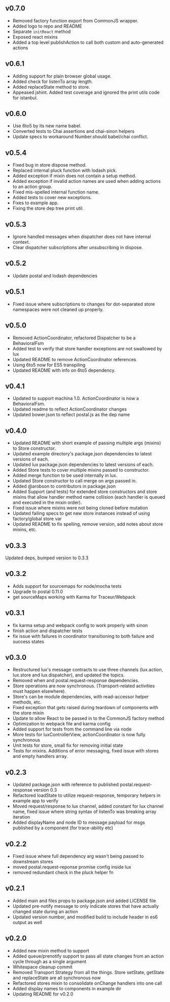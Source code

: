 ## v0.7.0

* Removed factory function export from CommonJS wrapper.
* Added logo to repo and README
* Separate `initReact` method
* Exposed react mixins
* Added a top level publishAction to call both custom and auto-generated actions

## v0.6.1

* Adding support for plain browser global usage.
* Added check for listenTo array length.
* Added replaceState method to store.
* Appeased jshint. Added test coverage and ignored the print utils code for istanbul.

## v0.6.0

* Use 6to5 by its new name babel.
* Converted tests to Chai assertions and chai-sinon helpers
* Update specs to workaround Number.should babel/chai conflict.

## v0.5.4

* Fixed bug in store dispose method.
* Replaced internal pluck function with lodash pick.
* Added exception if mixin does not contain a setup method.
* Added exception if invalid action names are used when adding actions to an action group.
* Fixed mis-spelled internal function name.
* Added tests to cover new exceptions.
* Fixes to example app.
* Fixing the store dep tree print util.

## v0.5.3

* Ignore handled messages when dispatcher does not have internal context.
* Clear dispatcher subscriptions after unsubscribing in dispose.

## v0.5.2

* Update postal and lodash dependencies

## v0.5.1

* Fixed issue where subscriptions to changes for dot-separated store namespaces were not cleaned up properly.

## v0.5.0

* Removed ActionCoordinator, refactored Dispatcher to be a BehavioralFsm
* Added test to verify that store handler exceptions are not swallowed by lux
* Updated README to remove ActionCoordinator references
* Using 6to5 now for ES5 transpiling
* Updated README with info on 6to5 dependency.

## v0.4.1

* Updated to support machina 1.0. ActionCoordinator is now a BehavioralFsm.
* Updated readme to reflect ActionCoordinator changes
* Updated bower.json to reflect postal.js as the dep name

## v0.4.0

* Updated README with short example of passing multiple args (mixins) to Store constructor.
* Updated example directory's package.json dependencies to latest versions of each.
* Updated lux package.json dependencies to latest versions of each.
* Added Store tests to cover multiple mixins passed to constructor.
* Added merge function to be used internally in lux.
* Updated Store constructor to call merge on args passed in.
* Added @arobson to contributors in package.json
* Added Support (and tests) for extended store constructors and store mixins that allow handler method name collision (each handler is queued and executed in the mixin order).
* Fixed issue where mixins were not being cloned before mutation
* Updated failing specs to get new store instances instead of using factory/global store var
* Updated README to fix spelling, remove version, add notes about store mixins, etc.

## v0.3.3

Updated deps, bumped version to 0.3.3

## v0.3.2

* Adds support for sourcemaps for node/mocha tests
* Upgrade to postal 0.11.0
* get sourceMaps working with Karma for Traceur/Webpack

## v0.3.1

* fix karma setup and webpack config to work properly with sinon
* finish action and dispatcher tests
* fix issue with failures in coordinator transitioning to both failure and success states

## v0.3.0

* Restructured lux's message contracts to use three channels (lux.action, lux.store and lux.dispatcher), and updated the topics.
* Removed when and postal.request-response dependencies.
* Store operations are now synchronous. (Transport-related activities must happen elsewhere).
* Store's can be module dependencies, with read-accessor helper methods, etc.
* Fixed exception that gets raised during teardown of components with the store mixin
* Update to allow React to be passed in to the CommonJS factory method
* Optimization to webpack file and karma config
* Added support for tests from the command line via node
* More tests for luxControllerView, actionCoordinator is now fully synchronous
* Unit tests for store, small fix for removing initial state
* Tests for mixins. Additions of error messaging, fixed issue with stores and empty handlers array.

## v0.2.3

* Updated package.json with reference to published postal.request-response version 0.3
* Refactored loadState to utilize request-response, temporary helpers in example app to verify
* Moved request/response to lux channel, added constant for lux channel name, fixed issue where string syntax of listenTo was breaking array iteration
* Added displayName and node ID to message payload for msgs published by a component (for trace-ability etc)

## v0.2.2

* Fixed issue where full dependency arg wasn't being passed to downstream stores
* moved postal.request-reponse promise config inside lux
* removed redundant check in the pluck helper fn

## v0.2.1

* Added main and files props to package.json and added LICENSE file
* Updated pre-notify message to only indicate stores that have actually changed state during an action
* Updated version number, and modified build to include header in es6 output as well

## v0.2.0

* Added new mixin method to support
* Added queue/prenotify support to pass all state changes from an action cycle through as a single argument
* Whitespace cleanup commit
* Removed Transport Strategy from all the things. Store setState, getState and replaceState are all synchronous now
* Refactored stores mixin to consolidate onChange handlers into one call
* Added display names to components in example dir
* Updating README for v0.2.0
